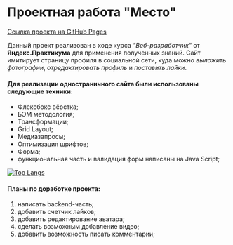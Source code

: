 # **Проектная работа "Место"**

[Ссылка проекта на GitHub Pages](https://sonjakuv.github.io/mesto/ "Mesto")

Данный проект реализован в ходе курса _"Веб-разработчик"_ от **Яндекс.Практикума** для применения полученных знаний.
Сайт имитирует страницу профиля в социальной сети, куда можно _выложить фотографии_, _отредактировать профиль_ и _поставить лайки_.

#### Для реализации одностраничного сайта были использованы следующие техники:

- Флексбокс вёрстка;
- БЭМ методология;
- Трансформации;
- Grid Layout;
- Медиазапросы;
- Оптимизация шрифтов;
- Форма;
- функциональная часть и валидация форм написаны на Java Script;

[![Top Langs](https://github-readme-stats.vercel.app/api/top-langs/?username=SonjaKuv&layout=compact)](https://github.com/anuraghazra/github-readme-stats)

#### Планы по доработке проекта:

1. написать backend-часть;
2. добавить счетчик лайков;
3. добавить редактирование аватара;
4. сделать возможным добавление видео;
5. добавить возможность писать комментарии;
